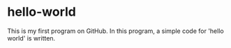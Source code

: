 # hello-world
This is my first program on GitHub.
In this program, a simple code for 'hello world' is written.
